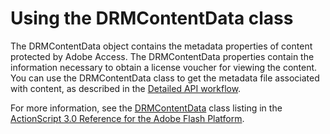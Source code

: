 # Using the DRMContentData class

The DRMContentData object contains the metadata properties of content protected
by Adobe Access. The DRMContentData properties contain the information necessary
to obtain a license voucher for viewing the content. You can use the
DRMContentData class to get the metadata file associated with content, as
described in the
[Detailed API workflow](./understanding-the-protected-content-workflow.md#detailed-api-workflow).

For more information, see the
[DRMContentData](https://help.adobe.com/en_US/FlashPlatform/reference/actionscript/3/flash/net/drm/DRMContentData.html)
class listing in the
[ActionScript 3.0 Reference for the Adobe Flash Platform](https://help.adobe.com/en_US/FlashPlatform/reference/actionscript/3/index.html).
